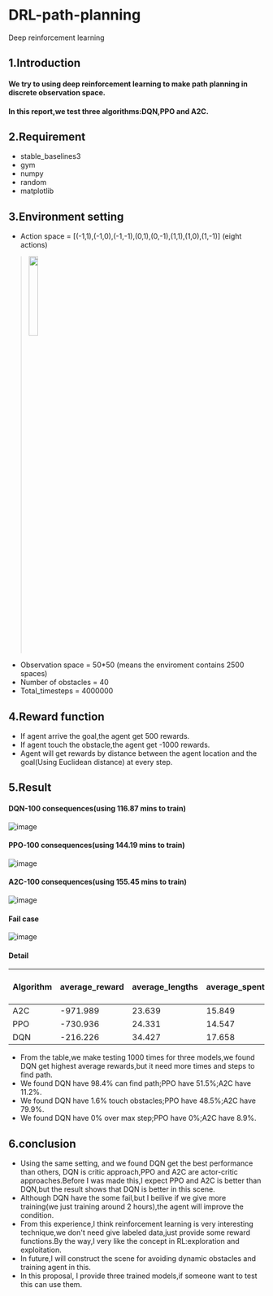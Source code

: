 # DRL-path-planning
Deep reinforcement learning


## 1.Introduction
#### We try to using deep reinforcement learning to make path planning in discrete observation space.
#### In this report,we test three algorithms:DQN,PPO and A2C.

## 2.Requirement
 * stable_baselines3
 * gym
 * numpy
 * random
 * matplotlib
## 3.Environment setting
* Action space = [(-1,1),(-1,0),(-1,-1),(0,1),(0,-1),(1,1),(1,0),(1,-1)] (eight actions)
> <img src="https://github.com/a303990366/DRL-path-planning/blob/main/Path%20Planning/agent.png" width="20%">
* Observation space = 50*50 (means the enviroment contains 2500 spaces)
* Number of obstacles = 40
* Total_timesteps = 4000000

## 4.Reward function
* If agent arrive the goal,the agent get 500 rewards.
* If agent touch the obstacle,the agent get -1000 rewards.
* Agent will get rewards by distance between the agent location and the goal(Using Euclidean distance) at every step.

## 5.Result
#### DQN-100 consequences(using 116.87 mins to train)
![image](https://github.com/a303990366/DRL-path-planning/blob/main/GIF/DQN.gif)
#### PPO-100 consequences(using 144.19 mins to train)
![image](https://github.com/a303990366/DRL-path-planning/blob/main/GIF/PPO.gif)
#### A2C-100 consequences(using 155.45 mins to train)
![image](https://github.com/a303990366/DRL-path-planning/blob/main/GIF/A2C.gif)
#### Fail case
![image](https://github.com/a303990366/DRL-path-planning/blob/main/Path%20Planning/discrete/test_8.png)
#### Detail
| Algorithm | average_reward  | average_lengths | average_spent_time |Find path(%)| Touch obstacle(%) | Over max step(%) | 
|-----------| --------------- | --------------- | ------------------ | ---------- |------------------ | ---------------- |
| A2C | -971.989  | 23.639  | 15.849   | 11.2 | 79.9 | 8.9 |
| PPO | -730.936  | 24.331  | 14.547   | 51.5 | 48.5 | 0.0 |
| DQN | -216.226  | 34.427  | 17.658   | 98.4 | 1.6 | 0.0 |
* From the table,we make testing 1000 times for three models,we found DQN get highest average rewards,but it need more times and steps to find path.
* We found DQN have 98.4% can find path;PPO have 51.5%;A2C have 11.2%.
* We found DQN have 1.6% touch obstacles;PPO have 48.5%;A2C have 79.9%.
* We found DQN have 0% over max step;PPO have 0%;A2C have 8.9%.
## 6.conclusion
* Using the same setting, and we found DQN get the best performance than others, DQN is critic approach,PPO and A2C are actor-critic approaches.Before I was made this,I expect PPO and A2C is better than DQN,but the result shows that DQN is better in this scene. 
* Although DQN have the some fail,but I beilive if we give more training(we just training around 2 hours),the agent will improve the condition.
* From this experience,I think reinforcement learning is very interesting technique,we don't need give labeled data,just provide some reward functions.By the way,I very like the concept in RL:exploration and exploitation.
* In future,I will construct the scene for avoiding dynamic obstacles and training agent in this.
* In this proposal, I provide three trained models,if someone want to test this can use them.
